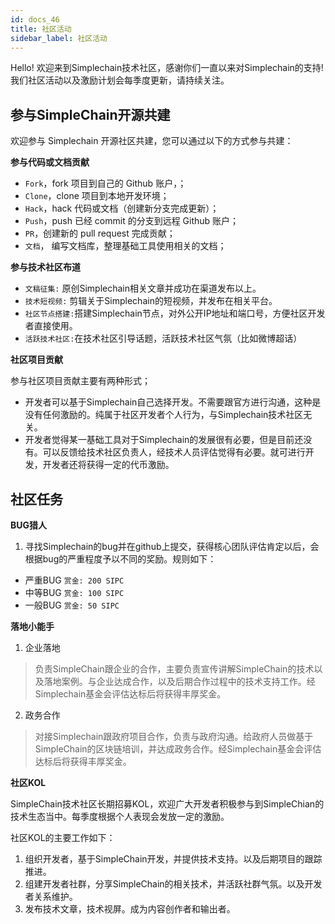 ```yaml
---
id: docs_46
title: 社区活动
sidebar_label: 社区活动
---
```


Hello!
欢迎来到Simplechain技术社区，感谢你们一直以来对Simplechain的支持! 我们社区活动以及激励计划会每季度更新，请持续关注。

## 参与SimpleChain开源共建

欢迎参与 Simplechain 开源社区共建，您可以通过以下的方式参与共建：

**参与代码或文档贡献**

- `Fork`，fork 项目到自己的 Github 账户，；
- `Clone`，clone 项目到本地开发环境；
- `Hack`，hack 代码或文档（创建新分支完成更新）；
- `Push`，push 已经 commit 的分支到远程 Github 账户；
- `PR`，创建新的 pull request 完成贡献；
- `文档`， 编写文档库，整理基础工具使用相关的文档；

**参与技术社区布道**

- `文稿征集:` 原创Simplechain相关文章并成功在渠道发布以上。
- `技术短视频:` 剪辑关于Simplechain的短视频，并发布在相关平台。
- `社区节点搭建:`搭建Simplechain节点，对外公开IP地址和端口号，方便社区开发者直接使用。
- `活跃技术社区:`在技术社区引导话题，活跃技术社区气氛（比如微博超话）

**社区项目贡献**

参与社区项目贡献主要有两种形式；

- 开发者可以基于Simplechain自己选择开发。不需要跟官方进行沟通，这种是没有任何激励的。纯属于社区开发者个人行为，与Simplechain技术社区无关。
- 开发者觉得某一基础工具对于Simplechain的发展很有必要，但是目前还没有。可以反馈给技术社区负责人，经技术人员评估觉得有必要。就可进行开发，开发者还将获得一定的代币激励。

## 社区任务

**BUG猎人**

1. 寻找Simplechain的bug并在github上提交，获得核心团队评估肯定以后，会根据bug的严重程度予以不同的奖励。规则如下：

- 严重BUG   `赏金: 200 SIPC`
- 中等BUG   `赏金: 100 SIPC`
- 一般BUG   `赏金: 50 SIPC`

**落地小能手**

1. 企业落地

> 负责SimpleChain跟企业的合作，主要负责宣传讲解SimpleChain的技术以及落地案例。与企业达成合作，以及后期合作过程中的技术支持工作。经Simplechain基金会评估达标后将获得丰厚奖金。

2. 政务合作

> 对接Simplechain跟政府项目合作，负责与政府沟通。给政府人员做基于SimpleChain的区块链培训，并达成政务合作。经Simplechain基金会评估达标后将获得丰厚奖金。 

**社区KOL**

SimpleChain技术社区长期招募KOL，欢迎广大开发者积极参与到SimpleChian的技术生态当中。每季度根据个人表现会发放一定的激励。

社区KOL的主要工作如下：

1. 组织开发者，基于SimpleChain开发，并提供技术支持。以及后期项目的跟踪推进。
2. 组建开发者社群，分享SimpleChain的相关技术，并活跃社群气氛。以及开发者关系维护。
3. 发布技术文章，技术视屏。成为内容创作者和输出者。
